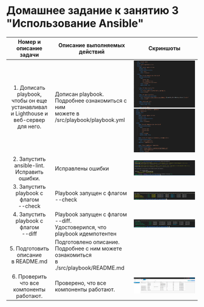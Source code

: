 # Домашнее задание к занятию 3 "Использование Ansible"

|                                                  Номер и описание задачи                                                  | Описание выполняемых действий                                                                                            | Скриншоты                                                                                 |
| :--------------------------------------------------------------------------------------------------------------------------------------------: | --------------------------------------------------------------------------------------------------------------------------------------------------- | -------------------------------------------------------------------------------------------------- |
| 1. Дописать playbook,<br />чтобы он еще устанавливал <br />и Lighthouse и веб-сервер для него. | Дописан playbook.<br />Подробнее ознакомиться с ним <br />можете в /src/playbook/playbook.yml                | ![1731055916464](image/README/1731055916464.png)<br />![1731055933202](image/README/1731055933202.png) |
|                                   2. Запустить ansible-lint.<br />Исправить ошибки.                                   | Исправлены ошибки                                                                                                                   | ![1731055964817](image/README/1731055964817.png)                                                     |
|                                          3. Запустить playbook с флагом<br />--check                                          | Playbook запущен с флагом --check                                                                                                     | ![1731056020653](image/README/1731056020653.png)                                                     |
|                                           4. Запустить playbook с флагом<br />--diff                                           | Playbook запущен с флагом --diff.<br />Удостоверился, что playbook идемпотентен                           | ![1731056071189](image/README/1731056071189.png)                                                     |
|                                          5. Подготовить описание<br />в README.md                                          | Подготовлено описание.<br />Подробнее с ним можете ознакомиться<br />в ./src/playbook/README.md |                                                                                                    |
|                                6. Проверить что все<br />компоненты работают.                                | Проверено, что все компоненты работают.                                                                            | ![1731056124178](image/README/1731056124178.png)                                                     |
